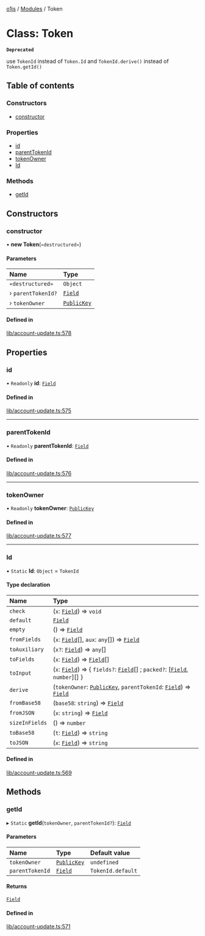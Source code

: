 [o1js](../README.md) / [Modules](../modules.md) / Token

# Class: Token

**`Deprecated`**

use `TokenId` instead of `Token.Id` and `TokenId.derive()` instead of `Token.getId()`

## Table of contents

### Constructors

- [constructor](Token.md#constructor)

### Properties

- [id](Token.md#id)
- [parentTokenId](Token.md#parenttokenid)
- [tokenOwner](Token.md#tokenowner)
- [Id](Token.md#id-1)

### Methods

- [getId](Token.md#getid)

## Constructors

### constructor

• **new Token**(`«destructured»`)

#### Parameters

| Name | Type |
| :------ | :------ |
| `«destructured»` | `Object` |
| › `parentTokenId?` | [`Field`](Field.md) |
| › `tokenOwner` | [`PublicKey`](Types.PublicKey.md) |

#### Defined in

[lib/account-update.ts:578](https://github.com/o1-labs/o1js/blob/64a4beb/src/lib/account-update.ts#L578)

## Properties

### id

• `Readonly` **id**: [`Field`](Field.md)

#### Defined in

[lib/account-update.ts:575](https://github.com/o1-labs/o1js/blob/64a4beb/src/lib/account-update.ts#L575)

___

### parentTokenId

• `Readonly` **parentTokenId**: [`Field`](Field.md)

#### Defined in

[lib/account-update.ts:576](https://github.com/o1-labs/o1js/blob/64a4beb/src/lib/account-update.ts#L576)

___

### tokenOwner

• `Readonly` **tokenOwner**: [`PublicKey`](Types.PublicKey.md)

#### Defined in

[lib/account-update.ts:577](https://github.com/o1-labs/o1js/blob/64a4beb/src/lib/account-update.ts#L577)

___

### Id

▪ `Static` **Id**: `Object` = `TokenId`

#### Type declaration

| Name | Type |
| :------ | :------ |
| `check` | (`x`: [`Field`](Field.md)) => `void` |
| `default` | [`Field`](Field.md) |
| `empty` | () => [`Field`](Field.md) |
| `fromFields` | (`x`: [`Field`](Field.md)[], `aux`: `any`[]) => [`Field`](Field.md) |
| `toAuxiliary` | (`x?`: [`Field`](Field.md)) => `any`[] |
| `toFields` | (`x`: [`Field`](Field.md)) => [`Field`](Field.md)[] |
| `toInput` | (`x`: [`Field`](Field.md)) => \{ `fields?`: [`Field`](Field.md)[] ; `packed?`: [[`Field`](Field.md), `number`][]  } |
| `derive` | (`tokenOwner`: [`PublicKey`](Types.PublicKey.md), `parentTokenId`: [`Field`](Field.md)) => [`Field`](Field.md) |
| `fromBase58` | (`base58`: `string`) => [`Field`](Field.md) |
| `fromJSON` | (`x`: `string`) => [`Field`](Field.md) |
| `sizeInFields` | () => `number` |
| `toBase58` | (`t`: [`Field`](Field.md)) => `string` |
| `toJSON` | (`x`: [`Field`](Field.md)) => `string` |

#### Defined in

[lib/account-update.ts:569](https://github.com/o1-labs/o1js/blob/64a4beb/src/lib/account-update.ts#L569)

## Methods

### getId

▸ `Static` **getId**(`tokenOwner`, `parentTokenId?`): [`Field`](Field.md)

#### Parameters

| Name | Type | Default value |
| :------ | :------ | :------ |
| `tokenOwner` | [`PublicKey`](Types.PublicKey.md) | `undefined` |
| `parentTokenId` | [`Field`](Field.md) | `TokenId.default` |

#### Returns

[`Field`](Field.md)

#### Defined in

[lib/account-update.ts:571](https://github.com/o1-labs/o1js/blob/64a4beb/src/lib/account-update.ts#L571)
